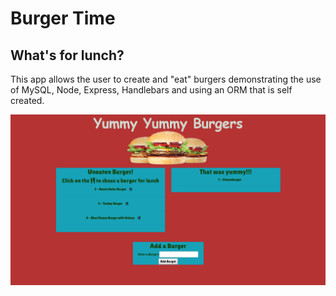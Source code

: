 # Burger Time
## What's for lunch?

This app allows the user to create and "eat" burgers demonstrating the use of MySQL, Node, Express, Handlebars and using an ORM that is self created. 

![Results](/public/assets/img/Capture.PNG)
